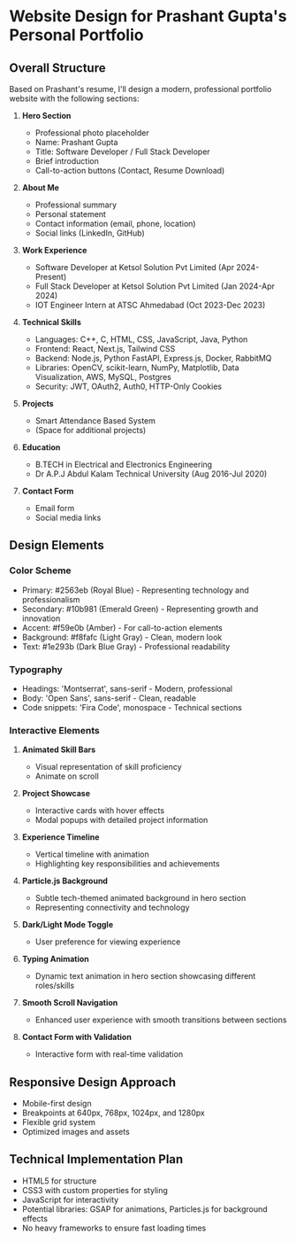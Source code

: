 # Website Design for Prashant Gupta's Personal Portfolio

## Overall Structure
Based on Prashant's resume, I'll design a modern, professional portfolio website with the following sections:

1. **Hero Section**
   - Professional photo placeholder
   - Name: Prashant Gupta
   - Title: Software Developer / Full Stack Developer
   - Brief introduction
   - Call-to-action buttons (Contact, Resume Download)

2. **About Me**
   - Professional summary
   - Personal statement
   - Contact information (email, phone, location)
   - Social links (LinkedIn, GitHub)

3. **Work Experience**
   - Software Developer at Ketsol Solution Pvt Limited (Apr 2024-Present)
   - Full Stack Developer at Ketsol Solution Pvt Limited (Jan 2024-Apr 2024)
   - IOT Engineer Intern at ATSC Ahmedabad (Oct 2023-Dec 2023)

4. **Technical Skills**
   - Languages: C++, C, HTML, CSS, JavaScript, Java, Python
   - Frontend: React, Next.js, Tailwind CSS
   - Backend: Node.js, Python FastAPI, Express.js, Docker, RabbitMQ
   - Libraries: OpenCV, scikit-learn, NumPy, Matplotlib, Data Visualization, AWS, MySQL, Postgres
   - Security: JWT, OAuth2, Auth0, HTTP-Only Cookies

5. **Projects**
   - Smart Attendance Based System
   - (Space for additional projects)

6. **Education**
   - B.TECH in Electrical and Electronics Engineering
   - Dr A.P.J Abdul Kalam Technical University (Aug 2016-Jul 2020)

7. **Contact Form**
   - Email form
   - Social media links

## Design Elements

### Color Scheme
- Primary: #2563eb (Royal Blue) - Representing technology and professionalism
- Secondary: #10b981 (Emerald Green) - Representing growth and innovation
- Accent: #f59e0b (Amber) - For call-to-action elements
- Background: #f8fafc (Light Gray) - Clean, modern look
- Text: #1e293b (Dark Blue Gray) - Professional readability

### Typography
- Headings: 'Montserrat', sans-serif - Modern, professional
- Body: 'Open Sans', sans-serif - Clean, readable
- Code snippets: 'Fira Code', monospace - Technical sections

### Interactive Elements
1. **Animated Skill Bars**
   - Visual representation of skill proficiency
   - Animate on scroll

2. **Project Showcase**
   - Interactive cards with hover effects
   - Modal popups with detailed project information

3. **Experience Timeline**
   - Vertical timeline with animation
   - Highlighting key responsibilities and achievements

4. **Particle.js Background**
   - Subtle tech-themed animated background in hero section
   - Representing connectivity and technology

5. **Dark/Light Mode Toggle**
   - User preference for viewing experience

6. **Typing Animation**
   - Dynamic text animation in hero section showcasing different roles/skills

7. **Smooth Scroll Navigation**
   - Enhanced user experience with smooth transitions between sections

8. **Contact Form with Validation**
   - Interactive form with real-time validation

## Responsive Design Approach
- Mobile-first design
- Breakpoints at 640px, 768px, 1024px, and 1280px
- Flexible grid system
- Optimized images and assets

## Technical Implementation Plan
- HTML5 for structure
- CSS3 with custom properties for styling
- JavaScript for interactivity
- Potential libraries: GSAP for animations, Particles.js for background effects
- No heavy frameworks to ensure fast loading times
